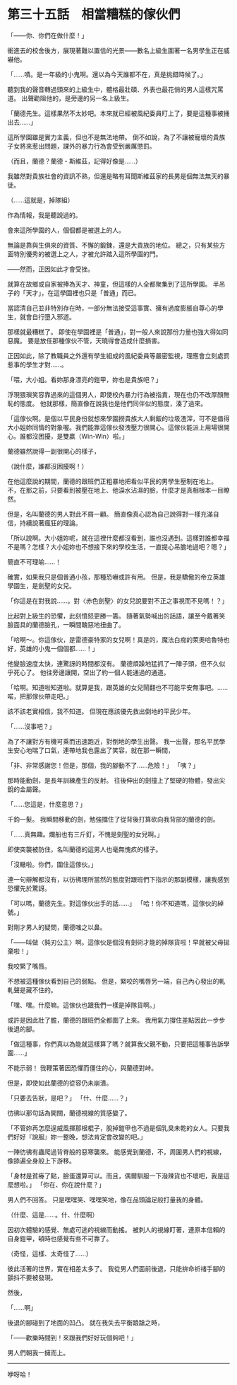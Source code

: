 # 第三十五話　相當糟糕的傢伙們

「――你、你們在做什麼！」

衝進去的校舍後方，展現著難以置信的光景——數名上級生圍著一名男學生正在威嚇他。

「……嘖。是一年級的小鬼啊。還以為今天誰都不在，真是挑錯時候了。」

聽到我的聲音轉過頭來的上級生中，體格最壯碩、外表也最花俏的男人這樣咒罵道。
出聲勸阻他的，是旁邊的另一名上級生。

「蘭德先生。這樣果然不太妙吧。本來就已經被風紀委員盯上了，要是這種事被捅出去……」

這所學園雖是實力主義，但也不是無法地帶。
倒不如說，為了不讓被寵壞的貴族子女將來惹出問題，課外的暴力行為會受到嚴厲懲罰。

（而且，蘭德？蘭德・斯維茲，記得好像是……）

我雖然對貴族社會的資訊不熟，但還是略有耳聞斯維茲家的長男是個無法無天的暴徒。

（……這就是，掉隊組）

作為情報，我是聽說過的。

會來這所學園的人，個個都是被選上的人。

無論是靠與生俱來的資質、不懈的鍛鍊，還是大貴族的地位。
總之，只有某些方面特別優秀的被選上之人，才被允許踏入這所學園的門。

――然而，正因如此才會受挫。

就算在故鄉或自家被捧為天才、神童，但這樣的人全都聚集到了這所學園。
半吊子的「天才」，在這學園裡也只是「普通」而已。

當認清自己並非特別存在時，一部分無法接受這事實、擁有過度膨脹自尊心的學生，就會自行墮入邪道。

那樣就最糟糕了。
即使在學園裡是「普通」，對一般人來說那份力量也強大得如同惡魔。
要是放任那種傢伙不管，天曉得會造成什麼損害。

正因如此，除了教職員之外還有學生組成的風紀委員等嚴密監視，理應會立刻處罰惹事的學生才對……。

「喂，大小姐。看妳那身漂亮的鎧甲，妳也是貴族吧？」

浮現猥瑣笑容靠過來的這個男人，即使校內暴力行為被指責，現在也仍不改厚顏無恥的態度。
他就那樣，簡直像在說我也是他們同伴似的態度，湊了過來。

「這傢伙啊。是個以平民身份就想來學園撈貴族大人剩飯的垃圾渣滓，可不是值得大小姐妳同情的對象喔。我們能靠這傢伙發洩壓力很開心。這傢伙能派上用場很開心。誰都沒困擾，是雙贏（Win-Win）啦。」

蘭德雖然說得一副很開心的樣子，

（說什麼，誰都沒困擾啊！）

在他這麼說的期間，蘭德的跟班們正粗暴地把看似平民的男學生壓制在地上。
不，在那之前，只要看到被壓在地上、他淚水沾濕的臉，什麼才是真相根本一目瞭然。

但是，名叫蘭德的男人對此不屑一顧。
簡直像真心認為自己說得對一樣充滿自信，持續說著瘋狂的理論。

「所以說啊。大小姐妳呢，就在這裡什麼都沒看到，誰也沒遇到。這樣對誰都幸福不是嗎？怎樣？大小姐妳也不想接下來的學校生活，一直提心吊膽地過吧？嗯？」

簡直不可理喻……！

確實，如果我只是個普通小孩，那種恐嚇或許有用。
但是，我是驕傲的帝立英雄學園生，是劍聖的女兒。

「你這是在對我說……。對〈赤色劍聖〉的女兒說要對不正之事視而不見嗎！？」

比起對上級生的恐懼，此刻憤怒更勝一籌。
隨著氣勢喊出的話語，讓至今戴著笑臉面具的蘭德臉孔，一瞬間醜惡地扭曲了。

「哈啊～。你這傢伙，是雷德豪特家的女兒啊！真是的，魔法白痴的萊奧哈魯特也好，英雄的小鬼一個個都……！」

他變臉速度太快，連驚訝的時間都沒有。
蘭德煩躁地猛抓了一陣子頭，但不久似乎死心了。
他往旁邊讓開，空出了約一個人能通過的通道。

「哈啊。知道啦知道啦。就算是我，跟英雄的女兒鬧翻也不可能平安無事吧。……喏，把那傢伙帶走吧。」

該不該老實相信，我不知道。
但現在應該優先救出倒地的平民少年。

「……沒事吧？」

為了不讓對方有機可乘而迅速跑近，對倒地的學生出聲。
我一出聲，那名平民學生安心地喘了口氣，連帶地我也露出了笑容，就在那一瞬間，

「非、非常感謝您！但是，那個，我的腳動不了……危險！」
「咦？」

那時能動劍，是長年訓練產生的反射。
往後伸出的劍撞上了堅硬的物體，發出尖銳的金屬聲。

「……您這是，什麼意思？」

千鈞一髮。
我瞬間移動的劍，勉強擋住了從背後打算砍向我背部的蘭德的劍。

「……真無趣。爛船也有三斤釘，不愧是劍聖的女兒啊。」

即使突襲被防住，名叫蘭德的這男人也毫無愧疚的樣子。

「沒轍啦。你們，圍住這傢伙。」

連一句辯解都沒有，以彷彿理所當然的態度對跟班們下指示的那副模樣，讓我感到恐懼先於驚訝。

「可以嗎，蘭德先生。對這傢伙出手的話……」
「哈！你不知道嗎，這傢伙的綽號。」

對剛才男人的疑問，蘭德嗤之以鼻。

「――叫做〈鈍刃公主〉啊。這傢伙是個沒有劍術才能的掉隊貨啦！早就被父母拋棄啦！」

我咬緊了嘴唇。

不想被這種傢伙看到自己的弱點。
但是，緊咬的嘴唇另一端，自己內心發出的軋軋聲是藏不住的。

「嘿、嘿。什麼嘛。這傢伙也跟我們一樣是掉隊貨啊。」

或許是因此壯了膽，蘭德的跟班們全都圍了上來。
我用氣力撐住差點因此一步步後退的腳。

「做這種事，你們真以為能就這樣算了嗎？就算我父親不動，只要把這種事告訴學園……」

不能示弱！
我鞭策著因恐懼而僵住的心，與蘭德對峙。

但是，即使如此蘭德的從容仍未崩潰。

「只要去告狀，是吧？」
「什、什麼……？」

彷彿以那句話為開關，蘭德視線的質感變了。

「不管妳再怎麼逞威風揮那根棍子，脫掉鎧甲也不過是個乳臭未乾的女人。只要我們好好『說服』妳一整晚，想法肯定會改變的吧。」

一陣彷彿有蟲爬過背脊般的惡寒襲來。
能感覺到蘭德，不，周圍男人們的視線，像舔遍全身般上下游移。

「身材是貧瘠了點，臉蛋還算可以。而且，偶爾馴服一下潑辣貨也不壞吧，我是這麼想啦。」
「你在、你在說什麼？」

男人們不回答。
只是嘿嘿笑、嘿嘿笑地，像在品頭論足般打量我的身體。

（什麼、這是……。什、什麼啊）

因初次體驗的感覺、無處可逃的視線而動搖。
被刺人的視線盯著，連原本信賴的自身鎧甲，頓時也感覺有些不可靠了。

（奇怪，這樣、太奇怪了……）

彼此活著的世界，實在相差太多了。
我從男人們面前後退，只能拚命祈禇手腳的顫抖不要被發現。

然後，

「……啊」

後退的腳碰到了地面的凹凸。
就在我失去平衡踉蹌之時，

「――歡樂時間到！來跟我們好好玩個夠吧！」

男人們朝我一擁而上。

---

咿呀哈！
